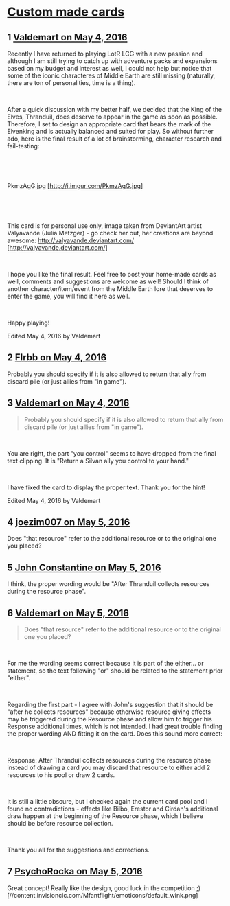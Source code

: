# [Custom made cards](https://community.fantasyflightgames.com/topic/219037-custom-made-cards/)

## 1 [Valdemart on May 4, 2016](https://community.fantasyflightgames.com/topic/219037-custom-made-cards/?do=findComment&comment=2199174)

Recently I have returned to playing LotR LCG with a new passion and although I am still trying to catch up with adventure packs and expansions based on my budget and interest as well, I could not help but notice that some of the iconic characteres of Middle Earth are still missing (naturally, there are ton of personalities, time is a thing).

 

After a quick discussion with my better half, we decided that the King of the Elves, Thranduil, does deserve to appear in the game as soon as possible. Therefore, I set to design an appropriate card that bears the mark of the Elvenking and is actually balanced and suited for play. So without further ado, here is the final result of a lot of brainstorming, character research and fail-testing:

 

 

PkmzAgG.jpg [http://i.imgur.com/PkmzAgG.jpg]

 

 

This card is for personal use only, image taken from DeviantArt artist Valyavande (Julia Metzger) - go check her out, her creations are beyond awesome: http://valyavande.deviantart.com/ [http://valyavande.deviantart.com/]

 

I hope you like the final result. Feel free to post your home-made cards as well, comments and suggestions are welcome as well! Should I think of another character/item/event from the Middle Earth lore that deserves to enter the game, you will find it here as well.

 

Happy playing!

Edited May 4, 2016 by Valdemart

## 2 [Flrbb on May 4, 2016](https://community.fantasyflightgames.com/topic/219037-custom-made-cards/?do=findComment&comment=2199297)

Probably you should specify if it is also allowed to return that ally from discard pile (or just allies from "in game").

## 3 [Valdemart on May 4, 2016](https://community.fantasyflightgames.com/topic/219037-custom-made-cards/?do=findComment&comment=2199400)

> Probably you should specify if it is also allowed to return that ally from discard pile (or just allies from "in game").

 

You are right, the part "you control" seems to have dropped from the final text clipping. It is "Return a Silvan ally you control to your hand."

 

I have fixed the card to display the proper text. Thank you for the hint!

Edited May 4, 2016 by Valdemart

## 4 [joezim007 on May 5, 2016](https://community.fantasyflightgames.com/topic/219037-custom-made-cards/?do=findComment&comment=2201074)

Does "that resource" refer to the additional resource or to the original one you placed?

## 5 [John Constantine on May 5, 2016](https://community.fantasyflightgames.com/topic/219037-custom-made-cards/?do=findComment&comment=2201100)

I think, the proper wording would be "After Thranduil collects resources during the resource phase".

## 6 [Valdemart on May 5, 2016](https://community.fantasyflightgames.com/topic/219037-custom-made-cards/?do=findComment&comment=2201191)

> Does "that resource" refer to the additional resource or to the original one you placed?

 

For me the wording seems correct because it is part of the either... or statement, so the text following "or" should be related to the statement prior "either".

 

Regarding the first part - I agree with John's suggestion that it should be "after he collects resources" because otherwise resource giving effects may be triggered during the Resource phase and allow him to trigger his Response additional times, which is not intended. I had great trouble finding the proper wording AND fitting it on the card. Does this sound more correct:

 

Response: After Thranduil collects resources during the resource phase instead of drawing a card you may discard that resource to either add 2 resources to his pool or draw 2 cards.

 

It is still a little obscure, but I checked again the current card pool and I found no contradictions - effects like Bilbo, Erestor and Cirdan's additional draw happen at the beginning of the Resource phase, which I believe should be before resource collection.

 

Thank you all for the suggestions and corrections.

## 7 [PsychoRocka on May 5, 2016](https://community.fantasyflightgames.com/topic/219037-custom-made-cards/?do=findComment&comment=2201278)

Great concept! Really like the design, good luck in the competition ;) [//content.invisioncic.com/Mfantflight/emoticons/default_wink.png]

